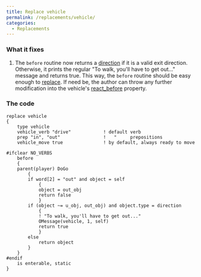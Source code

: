 ```yaml
---
title: Replace vehicle
permalink: /replacements/vehicle/
categories: 
  - Replacements
---
```


### What it fixes

1.  The `before` routine now returns a [direction](/classes/direction/)
    if it is a valid exit direction. Otherwise, it prints the regular
    "To walk, you'll have to get out..." message and returns true. This
    way, the `before` routine should be easy enough to
    [replace](/guts/replace/). If need be, the author can throw any
    further modification into the vehicle's
    [react_before](/properties/react_before/) property.

### The code

    replace vehicle
    {
        type vehicle
        vehicle_verb "drive"            ! default verb
        prep "in", "out"                !   "     prepositions
        vehicle_move true               ! by default, always ready to move

    #ifclear NO_VERBS
        before
        {
        parent(player) DoGo
            {
            if word[2] = "out" and object = self
                {
                object = out_obj
                return false
                }
            if (object ~= u_obj, out_obj) and object.type = direction
                {
                ! "To walk, you'll have to get out..."
                OMessage(vehicle, 1, self)
                return true
                }
            else
                return object
            }
        }
    #endif
        is enterable, static
    }
